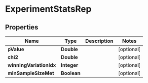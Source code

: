 

# ExperimentStatsRep


## Properties

| Name | Type | Description | Notes |
|------------ | ------------- | ------------- | -------------|
|**pValue** | **Double** |  |  [optional] |
|**chi2** | **Double** |  |  [optional] |
|**winningVariationIdx** | **Integer** |  |  [optional] |
|**minSampleSizeMet** | **Boolean** |  |  [optional] |



